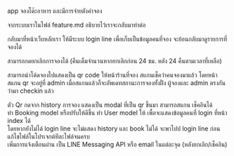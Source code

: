 app จองโต๊ะอาหาร และมีการจ่ายตังค่าจอง
 
จากระบบเราในไฟล์ feature.md อธิบายไว้เราจะกลับมาทำต่อ 

กลับมาที่หน้าเว็บหลักเรา ให้มีระบบ login line เพื่อเก็บเป็นข้อมูลคนที่จอง จะย้อนกลับมาดูรายการที่จองได้  

สามารถกดยกเลิกการจองได้ (คืนเต็มจำนวนหากยกเลิกก่อน 24 ชม. หลัง 24 คืนตามเวลาที่เหลือ)

สามารถนำโค้ดจองไปแสดงเป็น qr code ให้หน้าร้านที่จอง สแกนเช็คว่าคนจองมาแล้ว โดยหน้าสแกน qr จะอยู่ที่ admin  เมื่อสแกนแล้วก็จะอัพเดทสถานะการจองทั้งฝั่่ง ผู้จองและ admin ตรงกันว่ามา checkin แล้ว 



ตัว Qr กดจาก history การจอง แสดงเป็น modal ที่เป็น qr ขึ้นมา สามารถสแกน เช็คอินได้   
ทำ Booking model หรือปรับให้ดีขึ้น ทำ User model ให้ เพื้อจะแสดงข้อมูลคนที่ login ที่หน้า index ได้    
โดยหากยังไม่ได้ login line จะไม่แสดง history และ book ไม่ได้  จะพาไปป login line ก่อน  
แก้ไขไฟล์ในโปรเจกต์ทีละไฟล์จนครบ   
เพิ่มการแจ้งเตือนผ่าน เป็น LINE Messaging API หรือ email ในแต่ละจุด (หลังยกเลิก/เช็คอิน)